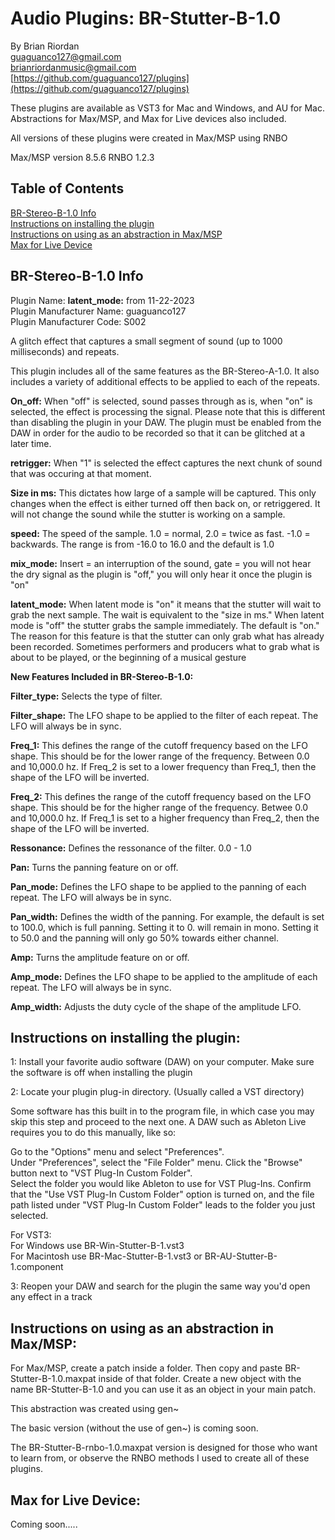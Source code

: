 # Audio Plugins: BR-Stutter-B-1.0 
By Brian Riordan  
guaguanco127@gmail.com  
brianriordanmusic@gmail.com  
[https://github.com/guaguanco127/plugins](https://github.com/guaguanco127/plugins)

These plugins are available as VST3 for Mac and Windows, and AU for Mac. 
Abstractions for Max/MSP, and Max for Live devices also included. 

All versions of these plugins were created in Max/MSP using RNBO 

Max/MSP version 8.5.6
RNBO 1.2.3

## Table of Contents

[BR-Stereo-B-1.0 Info](#plugininfo)  
[Instructions on installing the plugin](#installation)  
[Instructions on using as an abstraction in Max/MSP](#maxmsp)  
[Max for Live Device](#maxforlive)

## <a name="plugininfo"></a>BR-Stereo-B-1.0 Info

Plugin Name: **latent_mode:** from 11-22-2023  
Plugin Manufacturer Name: guaguanco127  
Plugin Manufacturer Code: S002

A glitch effect that captures a small segment of sound (up to 1000 milliseconds) and repeats.

This plugin includes all of the same features as the BR-Stereo-A-1.0. It also includes a variety of additional effects to be applied to each of the repeats.
    
**On_off:** When "off" is selected, sound passes through as is, when "on" is selected, the effect is processing the signal. Please note that this is different than disabling the plugin in your DAW. The plugin must be enabled from the DAW in order for the audio to be recorded so that it can be glitched at a later time. 
 
**retrigger:** When "1" is selected the effect captures the next chunk of sound that was occuring at that moment.
  
**Size in ms:** This dictates how large of a sample will be captured. This only changes when the effect is either turned off then back on, or retriggered. It will not change the sound while the stutter is working on a sample.  

**speed:** The speed of the sample. 1.0 = normal, 2.0 = twice as fast. -1.0 = backwards. The range is from -16.0 to 16.0 and the default is 1.0  

**mix_mode:** Insert = an interruption of the sound, gate = you will not hear the dry signal as the plugin is "off," you will only hear it once the plugin is "on"  

**latent_mode:** When latent mode is "on" it means that the stutter will wait to grab the next sample. The wait is equivalent to the "size in ms." When latent mode is "off" the stutter grabs the sample immediately. The default is "on." The reason for this feature is that the stutter can only grab what has already been recorded. Sometimes performers and producers what to grab what is about to be played, or the beginning of a musical gesture

**New Features Included in BR-Stereo-B-1.0:**

**Filter_type:** Selects the type of filter.

**Filter_shape:** The LFO shape to be applied to the filter of each repeat. The LFO will always be in sync. 
 
**Freq_1:** This defines the range of the cutoff frequency based on the LFO shape. This should be for the lower range of the frequency. Between 0.0 and 10,000.0 hz. If Freq_2 is set to a lower frequency than Freq_1, then the shape of the LFO will be inverted. 

**Freq_2:** This defines the range of the cutoff frequency based on the LFO shape. This should be for the higher range of the frequency. Betwee 0.0 and 10,000.0 hz. If Freq_1 is set to a higher frequency than Freq_2, then the shape of the LFO will be inverted. 

**Ressonance:** Defines the ressonance of the filter. 0.0 - 1.0

**Pan:** Turns the panning feature on or off.

**Pan_mode:** Defines the LFO shape to be applied to the panning of each repeat. The LFO will always be in sync.  

**Pan_width:** Defines the width of the panning. For example, the default is set to 100.0, which is full panning. Setting it to 0. will remain in mono. Setting it to 50.0 and the panning will only go 50% towards either channel. 

**Amp:** Turns the amplitude feature on or off.

**Amp_mode:** Defines the LFO shape to be applied to the amplitude of each repeat. The LFO will always be in sync.  

**Amp_width:** Adjusts the duty cycle of the shape of the amplitude LFO.


## <a name="installation"></a>Instructions on installing the plugin:

1: Install your favorite audio software (DAW) on your computer. Make sure the software is off when installing the plugin
 
2: Locate your plugin plug-in directory. (Usually called a VST directory)  

Some software has this built in to the program file, in which case you may skip this step and proceed to the next one. A DAW such as Ableton Live requires you to do this manually, like so:  

Go to the "Options" menu and select "Preferences".  
Under "Preferences", select the "File Folder" menu.
Click the "Browse" button next to "VST Plug-In Custom Folder".  
Select the folder you would like Ableton to use for VST Plug-Ins.
Confirm that the "Use VST Plug-In Custom Folder" option is turned on, and the file path listed under "VST Plug-In Custom Folder" leads to the folder you just selected.

For VST3:   
For Windows use BR-Win-Stutter-B-1.vst3   
For Macintosh use BR-Mac-Stutter-B-1.vst3 or BR-AU-Stutter-B-1.component

3: Reopen your DAW and search for the plugin the same way you'd open any effect in a track

## <a name="maxmsp"></a>Instructions on using as an abstraction in Max/MSP:


For Max/MSP, create a patch inside a folder. Then copy and paste BR-Stutter-B-1.0.maxpat inside of that folder. Create a new object with the name BR-Stutter-B-1.0 and you can use it as an object in your main patch. 

This abstraction was created using gen~ 

The basic version (without the use of gen~) is coming soon. 

The BR-Stutter-B-rnbo-1.0.maxpat version is designed for those who want to learn from, or observe the RNBO methods I used to create all of these plugins. 

## <a name="maxforlive"></a>Max for Live Device:

Coming soon.....
 